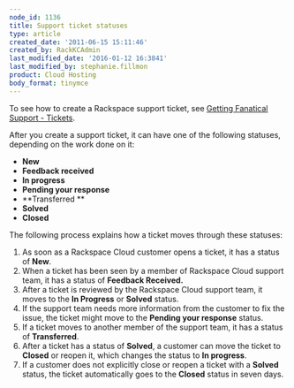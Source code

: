```yaml
---
node_id: 1136
title: Support ticket statuses
type: article
created_date: '2011-06-15 15:11:46'
created_by: RackKCAdmin
last_modified_date: '2016-01-12 16:3841'
last_modified_by: stephanie.fillmon
product: Cloud Hosting
body_format: tinymce
---
```


To see how to create a Rackspace support ticket, see [Getting Fanatical
Support -
Tickets](http://www.rackspace.com/knowledge_center/article/getting-fanatical-support-6-tickets).

After you create a support ticket, it can have one of the following
statuses, depending on the work done on it:

-   **New**
-   **Feedback received**
-   **In progress**
-   **Pending your response**
-   **Transferred **
-   **Solved**
-   **Closed**

The following process explains how a ticket moves through these
statuses:

1.  As soon as a Rackspace Cloud customer opens a ticket, it has a
    status of **New**.
2.  When a ticket has been seen by a member of Rackspace Cloud support
    team, it has a status of **Feedback Received.**
3.  After a ticket is reviewed by the Rackspace Cloud support team, it
    moves to the **In Progress** or **Solved** status.
4.  If the support team needs more information from the customer to fix
    the issue, the ticket might move to the **Pending your response**
    status.
5.  If a ticket moves to another member of the support team, it has a
    status of **Transferred**.
6.  After a ticket has a status of **Solved**, a customer can move the
    ticket to **Closed** or reopen it, which changes the status to **In
    progress**.
7.  If a customer does not explicitly close or reopen a ticket with a
    **Solved** status, the ticket automatically goes to the **Closed**
    status in seven days.

 

